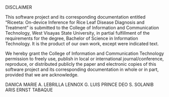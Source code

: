DISCLAIMER

This software project and its corresponding documentation entitled “Riceeta: On-device Inference for Rice Leaf Disease Diagnosis and Treatment” is submitted to the College of Information and Communication Technology, West Visayas State University, in partial fulfillment of the requirements for the degree, Bachelor of Science in Information Technology. It is the product of our own work, except were indicated text. 

We hereby grant the College of Information and Communication Technology permission to freely use, publish in local or international journal/conference, reproduce, or distributed publicly the paper and electronic copies of this software project and its corresponding documentation in whole or in part, provided that we are acknowledge.

DANICA MARIE A. LEBRILLA							LENNOX G. LUIS
PRINCE DEO S. SOLANIB								ARIS ERNST TABAQUE
